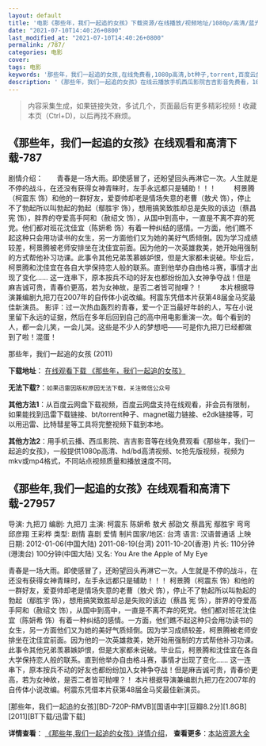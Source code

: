 ```yaml
---
layout: default
title: '电影《那些年，我们一起追的女孩》下载资源/在线播放/视频地址/1080p/高清/蓝光'
date: "2021-07-10T14:40:26+0800"
last_modified_at: "2021-07-10T14:40:26+0800"
permalink: /787/
categories: 电影
cover:
tags: 电影
keywords: '那些年，我们一起追的女孩,在线免费看,1080p高清,bt种子,torrent,百度云盘,magnet,磁力链,迅雷下载资源'
description: '《那些年，我们一起追的女孩》在线云播放手机西瓜影院吉吉影音免费看，1080p高清bd/hd未删减完整版和tc抢先枪版，mkv/mp4格式，附带bt/torrent种子、magnet/磁力链、百度云盘、网盘资源迅雷下载链接'
---
```


>内容采集生成，如果链接失效，多试几个，页面最后有更多精彩视频！收藏本页（Ctrl+D)，以后再找不麻烦。


## 《那些年，我们一起追的女孩》在线观看和高清下载-787

剧情介绍：　　青春是一场大雨。即使感冒了，还盼望回头再淋它一次。人生就是不停的战斗，在还没有获得女神青睐时，左手永远都只是辅助！！！  　　柯景腾（柯震东 饰）和他的一群好友，爱耍帅却老是情场失意的老曹（敖犬 饰），停止不了勃起所以叫勃起的勃起（鄢胜宇 饰），想用搞笑致胜却总是失败的该边（蔡昌 宪 饰），胖界的夺爱高手阿和（赦绍文 饰），从国中到高中，一直是不离不弃的死党。他们都对班花沈佳宜（陈妍希 饰）有着一种纠结的感情。一方面，他们瞧不起这种只会用功读书的女生，另一方面他们又为她的美好气质倾倒。因为学习成绩较差，柯景腾被老师安排坐在沈佳宜前面。因为他的一次英雄救美，她开始用强制的方式帮他补习功课。此事令其他兄弟羡慕嫉妒恨，但是大家都未说破。毕业后，柯景腾和沈佳宜在各自大学保持恋人般的联系。直到他举办自由格斗赛，事情才出现了变化…… 这一连串下，原本按兵不动的好友也都纷纷加入女神争夺战！但是麻吉诚可贵，青春价更高，若为女神故，是否二者皆可抛哩？！  　　本片根据导演兼编剧九把刀在2007年的自传体小说改编。柯震东凭借本片获第48届金马奖最佳新演员。 影评：过一次热血轰烈的青春，爱一个正当最好年龄的人，写在小说里留下永远的证据，然后在多年后回到自己的高中用电影重演一次。每个看到的人，都一会儿笑，一会儿哭。这些是不少人的梦想吧───可是你九把刀已经都做到了啦！混蛋！


那些年，我们一起追的女孩 (2011)

**下载地址**： [在线观看下载 《那些年，我们一起追的女孩》](https://www.btbtdy.me/btdy/dy1123.html) 


**无法下载?**：`如果迅雷因版权原因无法下载，关注微信公众号 `

**其他方法1**：从百度云网盘下载视频，百度云网盘支持在线观看，非会员有限制，如果能找到迅雷下载链接、bt/torrent种子、magnet磁力链接、e2dk链接等，可以用迅雷、比特彗星等工具将完整视频下载到本地。

**其他方法2**：用手机云播、西瓜影院、吉吉影音等在线免费观看《那些年，我们一起追的女孩》，一般提供1080p高清、hd/bd高清视频、tc抢先版视频，视频为mkv或mp4格式，不同站点视频质量和播放速度不同。


## 《那些年,我们一起追的女孩》在线观看和高清下载-27957

导演: 九把刀 编剧: 九把刀 主演: 柯震东 陈妍希 敖犬 郝劭文 蔡昌宪 鄢胜宇 弯弯 邱彦翔 王彩桦 类型: 剧情 喜剧 爱情 制片国家/地区: 台湾 语言: 汉语普通话 上映日期: 2012-01-06(中国大陆) 2011-08-19(台湾) 2011-10-20(香港) 片长: 110分钟(港澳台) 100分钟(中国大陆) 又名: You Are the Apple of My Eye

青春是一场大雨。即使感冒了，还盼望回头再淋它一次。人生就是不停的战斗，在还没有获得女神青睐时，左手永远都只是辅助！！！ 柯景腾（柯震东 饰）和他的一群好友，爱耍帅却老是情场失意的老曹（敖犬 饰），停止不了勃起所以叫勃起的勃起（鄢胜宇 饰），想用搞笑致胜却总是失败的该边（蔡昌 宪 饰），胖界的夺爱高手阿和（赦绍文 饰），从国中到高中，一直是不离不弃的死党。他们都对班花沈佳宜（陈妍希 饰）有着一种纠结的感情。一方面，他们瞧不起这种只会用功读书的女生，另一方面他们又为她的美好气质倾倒。因为学习成绩较差，柯景腾被老师安排坐在沈佳宜前面。因为他的一次英雄救美，她开始用强制的方式帮他补习功课。此事令其他兄弟羡慕嫉妒恨，但是大家都未说破。毕业后，柯景腾和沈佳宜在各自大学保持恋人般的联系。直到他举办自由格斗赛，事情才出现了变化…… 这一连串下，原本按兵不动的好友也都纷纷加入女神争夺战！但是麻吉诚可贵，青春价更高，若为女神故，是否二者皆可抛哩？！ 本片根据导演兼编剧九把刀在2007年的自传体小说改编。柯震东凭借本片获第48届金马奖最佳新演员。


[那些年，我们一起追的女孩][BD-720P-RMVB][国语中字][豆瓣8.2分][1.8GB][2011][BT下载/迅雷下载]

**详情查看**： [《那些年,我们一起追的女孩》详情介绍](/movie/27957/)， **查看更多**：[本站资源大全](/movie/t/all/)

